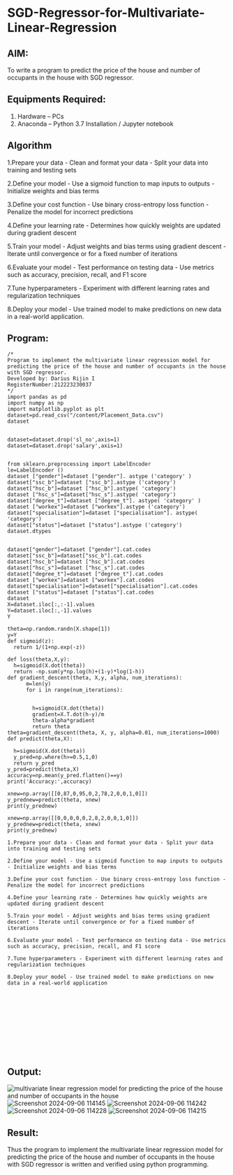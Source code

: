 # SGD-Regressor-for-Multivariate-Linear-Regression

## AIM:
To write a program to predict the price of the house and number of occupants in the house with SGD regressor.

## Equipments Required:
1. Hardware – PCs
2. Anaconda – Python 3.7 Installation / Jupyter notebook

## Algorithm
1.Prepare your data - Clean and format your data - Split your data into training and testing sets

2.Define your model - Use a sigmoid function to map inputs to outputs - Initialize weights and bias terms

3.Define your cost function - Use binary cross-entropy loss function - Penalize the model for incorrect predictions

4.Define your learning rate - Determines how quickly weights are updated during gradient descent

5.Train your model - Adjust weights and bias terms using gradient descent - Iterate until convergence or for a fixed number of iterations

6.Evaluate your model - Test performance on testing data - Use metrics such as accuracy, precision, recall, and F1 score

7.Tune hyperparameters - Experiment with different learning rates and regularization techniques

8.Deploy your model - Use trained model to make predictions on new data in a real-world application.
## Program:
```
/*
Program to implement the multivariate linear regression model for predicting the price of the house and number of occupants in the house with SGD regressor.
Developed by: Darius Rijin I
RegisterNumber:212223230037  
*/
import pandas as pd
import numpy as np
import matplotlib.pyplot as plt
dataset=pd.read_csv("/content/Placement_Data.csv")
dataset


dataset=dataset.drop('sl_no',axis=1)
dataset=dataset.drop('salary',axis=1)


from sklearn.preprocessing import LabelEncoder
le=LabelEncoder ()
dataset ["gender"]=dataset ["gender"]. astype ('category' )
dataset["ssc_b"]=dataset ["ssc_b"].astype ('category')
dataset["hsc_b"]=dataset ["hsc_b"].astype( 'category')
dataset ["hsc_s"]=dataset["hsc_s"].astype( 'category')
dataset["degree_t"]=dataset ["degree_t"]. astype( 'category' )
dataset ["workex"]=dataset ["workex"].astype ('category')
dataset["specialisation"]=dataset ["specialisation"]. astype( 'category')
dataset["status"]=dataset ["status"].astype ('category')
dataset.dtypes


dataset["gender"]=dataset ["gender"].cat.codes
dataset["ssc_b"]=dataset["ssc_b"].cat.codes
dataset["hsc_b"]=dataset ["hsc_b"].cat.codes
dataset["hsc_s"]=dataset ["hsc_s"].cat.codes
dataset["degree_t"]=dataset ["degree_t"].cat.codes
dataset ["workex"]=dataset ["workex"].cat.codes
dataset["specialisation"]=dataset["specialisation"].cat.codes
dataset ["status"]=dataset ["status"].cat.codes
dataset
X=dataset.iloc[:,:-1].values
Y=dataset.iloc[:,-1].values
Y

theta=np.random.randn(X.shape[1])
y=Y
def sigmoid(z):
  return 1/(1+np.exp(-z))

def loss(theta,X,y):
  h=sigmoid(X.dot(theta))
  return -np.sum(y*np.log(h)+(1-y)*log(1-h))
def gradient_descent(theta, X,y, alpha, num_iterations):
      m=len(y)
      for i in range(num_iterations):

        
        h=sigmoid(X.dot(theta))
        gradient=X.T.dot(h-y)/m
        theta-alpha*gradient  
        return theta
theta=gradient_descent(theta, X, y, alpha=0.01, num_iterations=1000)
def predict(theta,X):
  
  h=sigmoid(X.dot(theta))
  y_pred=np.where(h>=0.5,1,0)
  return y_pred
y_pred=predict(theta,X)
accuracy=np.mean(y_pred.flatten()==y)
print('Accuracy:',accuracy)

xnew=np.array([[0,87,0,95,0,2,78,2,0,0,1,0]]) 
y_prednew=predict(theta, xnew)
print(y_prednew)

xnew=np.array([[0,0,0,0,0,2,8,2,0,0,1,0]]) 
y_prednew=predict(theta, xnew)
print(y_prednew)

1.Prepare your data - Clean and format your data - Split your data into training and testing sets

2.Define your model - Use a sigmoid function to map inputs to outputs - Initialize weights and bias terms

3.Define your cost function - Use binary cross-entropy loss function - Penalize the model for incorrect predictions

4.Define your learning rate - Determines how quickly weights are updated during gradient descent

5.Train your model - Adjust weights and bias terms using gradient descent - Iterate until convergence or for a fixed number of iterations

6.Evaluate your model - Test performance on testing data - Use metrics such as accuracy, precision, recall, and F1 score

7.Tune hyperparameters - Experiment with different learning rates and regularization techniques

8.Deploy your model - Use trained model to make predictions on new data in a real-world application












```

## Output:
![multivariate linear regression model for predicting the price of the house and number of occupants in the house](sam.png)
![Screenshot 2024-09-06 114145](https://github.com/user-attachments/assets/1c86c512-23a1-4012-b340-25bf6701a41a)
![Screenshot 2024-09-06 114242](https://github.com/user-attachments/assets/8d5c21a5-e010-451c-a5a2-87e3709ce64c)
![Screenshot 2024-09-06 114228](https://github.com/user-attachments/assets/ec835081-6666-46e2-ac90-9a1f8fb49508)
![Screenshot 2024-09-06 114215](https://github.com/user-attachments/assets/333f2457-4ee2-4386-8da3-86911e967cc4)


## Result:
Thus the program to implement the multivariate linear regression model for predicting the price of the house and number of occupants in the house with SGD regressor is written and verified using python programming.
